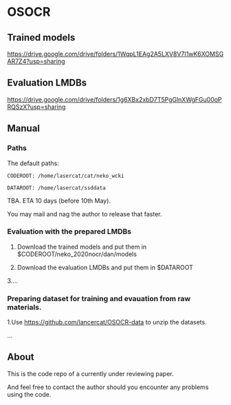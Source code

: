 # OSOCR
## Trained models
https://drive.google.com/drive/folders/1WqpL1EAg2A5LXV8V7I1wK6XOMSGAR7Z4?usp=sharing
## Evaluation LMDBs
https://drive.google.com/drive/folders/1g6XBx2xbD7T5PgGlnXWgFGu00oPRQSzX?usp=sharing
## Manual

### Paths
The default paths:
    
    CODEROOT: /home/lasercat/cat/neko_wcki
    
    DATAROOT: /home/lasercat/ssddata

TBA. ETA 10 days (before 10th May).

You may mail and nag the author to release that faster. 
### Evaluation with the prepared LMDBs
1. Download the trained models and put them in $CODEROOT/neko_2020nocr/dan/models

2. Download the evaluation LMDBs and put them in $DATAROOT

3....

### Preparing dataset for training and evauation from raw materials.
1.Use https://github.com/lancercat/OSOCR-data to unzip the datasets.

...

## About
This is the code repo of a currently under reviewing paper. 

And feel free to contact the author should you encounter any problems using the code.
